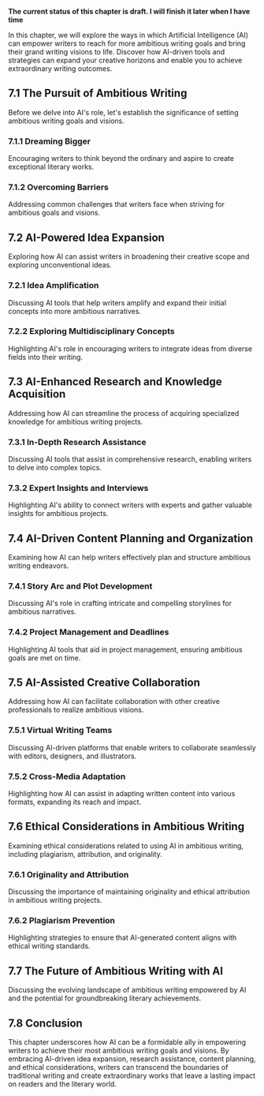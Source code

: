 **The current status of this chapter is draft. I will finish it later when I have time**

In this chapter, we will explore the ways in which Artificial Intelligence (AI) can empower writers to reach for more ambitious writing goals and bring their grand writing visions to life. Discover how AI-driven tools and strategies can expand your creative horizons and enable you to achieve extraordinary writing outcomes.

7.1 The Pursuit of Ambitious Writing
------------------------------------

Before we delve into AI's role, let's establish the significance of setting ambitious writing goals and visions.

### 7.1.1 Dreaming Bigger

Encouraging writers to think beyond the ordinary and aspire to create exceptional literary works.

### 7.1.2 Overcoming Barriers

Addressing common challenges that writers face when striving for ambitious goals and visions.

7.2 AI-Powered Idea Expansion
-----------------------------

Exploring how AI can assist writers in broadening their creative scope and exploring unconventional ideas.

### 7.2.1 Idea Amplification

Discussing AI tools that help writers amplify and expand their initial concepts into more ambitious narratives.

### 7.2.2 Exploring Multidisciplinary Concepts

Highlighting AI's role in encouraging writers to integrate ideas from diverse fields into their writing.

7.3 AI-Enhanced Research and Knowledge Acquisition
--------------------------------------------------

Addressing how AI can streamline the process of acquiring specialized knowledge for ambitious writing projects.

### 7.3.1 In-Depth Research Assistance

Discussing AI tools that assist in comprehensive research, enabling writers to delve into complex topics.

### 7.3.2 Expert Insights and Interviews

Highlighting AI's ability to connect writers with experts and gather valuable insights for ambitious projects.

7.4 AI-Driven Content Planning and Organization
-----------------------------------------------

Examining how AI can help writers effectively plan and structure ambitious writing endeavors.

### 7.4.1 Story Arc and Plot Development

Discussing AI's role in crafting intricate and compelling storylines for ambitious narratives.

### 7.4.2 Project Management and Deadlines

Highlighting AI tools that aid in project management, ensuring ambitious goals are met on time.

7.5 AI-Assisted Creative Collaboration
--------------------------------------

Addressing how AI can facilitate collaboration with other creative professionals to realize ambitious visions.

### 7.5.1 Virtual Writing Teams

Discussing AI-driven platforms that enable writers to collaborate seamlessly with editors, designers, and illustrators.

### 7.5.2 Cross-Media Adaptation

Highlighting how AI can assist in adapting written content into various formats, expanding its reach and impact.

7.6 Ethical Considerations in Ambitious Writing
-----------------------------------------------

Examining ethical considerations related to using AI in ambitious writing, including plagiarism, attribution, and originality.

### 7.6.1 Originality and Attribution

Discussing the importance of maintaining originality and ethical attribution in ambitious writing projects.

### 7.6.2 Plagiarism Prevention

Highlighting strategies to ensure that AI-generated content aligns with ethical writing standards.

7.7 The Future of Ambitious Writing with AI
-------------------------------------------

Discussing the evolving landscape of ambitious writing empowered by AI and the potential for groundbreaking literary achievements.

7.8 Conclusion
--------------

This chapter underscores how AI can be a formidable ally in empowering writers to achieve their most ambitious writing goals and visions. By embracing AI-driven idea expansion, research assistance, content planning, and ethical considerations, writers can transcend the boundaries of traditional writing and create extraordinary works that leave a lasting impact on readers and the literary world.
